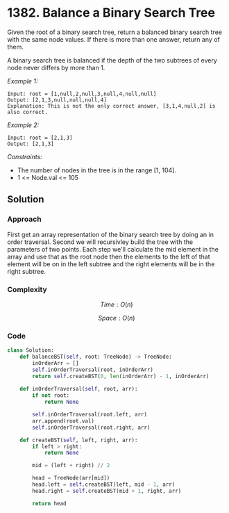 # 1382. Balance a Binary Search Tree

Given the root of a binary search tree, return a balanced binary search tree with the same node values. If there is more than one answer, return any of them.

A binary search tree is balanced if the depth of the two subtrees of every node never differs by more than 1.

*Example 1:*

```
Input: root = [1,null,2,null,3,null,4,null,null]
Output: [2,1,3,null,null,null,4]
Explanation: This is not the only correct answer, [3,1,4,null,2] is also correct.
```

*Example 2:*

```
Input: root = [2,1,3]
Output: [2,1,3]
```

*Constraints:*

* The number of nodes in the tree is in the range [1, 104].
* 1 <= Node.val <= 105


## Solution

### Approach

First get an array representation of the binary search tree by doing an in order traversal. Second we will recursivley build the tree with the parameters of two points. Each step we'll calculate the mid element in the array and use that as the root node then the elements to the left of that element will be on in the left subtree and the right elements will be in the right subtree. 

### Complexity

$$Time: O(n)$$

$$Space: O(n)$$

### Code

```py
class Solution:
    def balanceBST(self, root: TreeNode) -> TreeNode:
        inOrderArr = []
        self.inOrderTraversal(root, inOrderArr)
        return self.createBST(0, len(inOrderArr) - 1, inOrderArr)
        
    def inOrderTraversal(self, root, arr):
        if not root:
            return None

        self.inOrderTraversal(root.left, arr)
        arr.append(root.val)
        self.inOrderTraversal(root.right, arr)

    def createBST(self, left, right, arr):
        if left > right:
            return None

        mid = (left + right) // 2

        head = TreeNode(arr[mid])
        head.left = self.createBST(left, mid - 1, arr)
        head.right = self.createBST(mid + 1, right, arr)

        return head
```
